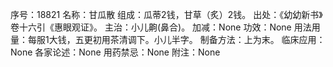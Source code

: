序号：18821
名称：甘瓜散
组成：瓜蒂2钱，甘草（炙）2钱。
出处：《幼幼新书》卷十六引《惠眼观证》。
主治：小儿齁(鼻合)。
加减：None
功效：None
用法用量：每服1大钱，五更初用茶清调下。小儿半字。
制备方法：上为末。
临床应用：None
各家论述：None
用药禁忌：None
附注：None
